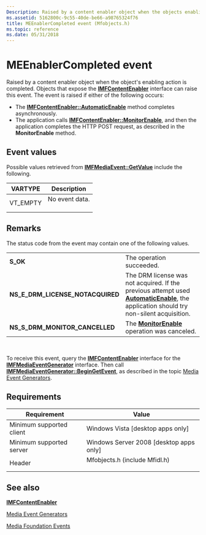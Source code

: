 ```yaml
---
Description: Raised by a content enabler object when the objects enabling action is completed.
ms.assetid: 5162800c-9c55-40de-be66-a98765324f76
title: MEEnablerCompleted event (Mfobjects.h)
ms.topic: reference
ms.date: 05/31/2018
---
```


# MEEnablerCompleted event

Raised by a content enabler object when the object's enabling action is completed. Objects that expose the [**IMFContentEnabler**](/windows/desktop/api/mfidl/nn-mfidl-imfcontentenabler) interface can raise this event. The event is raised if either of the following occurs:

-   The [**IMFContentEnabler::AutomaticEnable**](/windows/desktop/api/mfidl/nf-mfidl-imfcontentenabler-automaticenable) method completes asynchronously.
-   The application calls [**IMFContentEnabler::MonitorEnable**](/windows/desktop/api/mfidl/nf-mfidl-imfcontentenabler-monitorenable), and then the application completes the HTTP POST request, as described in the **MonitorEnable** method.

## Event values

Possible values retrieved from [**IMFMediaEvent::GetValue**](/windows/desktop/api/mfobjects/nf-mfobjects-imfmediaevent-getvalue) include the following.



| VARTYPE              | Description                           |
|----------------------|---------------------------------------|
| VT\_EMPTY<br/> | No event data.<br/> <br/> |



## Remarks

The status code from the event may contain one of the following values.



|                                      |                                                                                                                                                                                 |
|--------------------------------------|---------------------------------------------------------------------------------------------------------------------------------------------------------------------------------|
| **S\_OK**                            | The operation succeeded.                                                                                                                                                        |
| **NS\_E\_DRM\_LICENSE\_NOTACQUIRED** | The DRM license was not acquired. If the previous attempt used [**AutomaticEnable**](/windows/desktop/api/mfidl/nf-mfidl-imfcontentenabler-automaticenable), the application should try non-silent acquisition. |
| **NS\_S\_DRM\_MONITOR\_CANCELLED**   | The [**MonitorEnable**](/windows/desktop/api/mfidl/nf-mfidl-imfcontentenabler-monitorenable) operation was canceled.                                                                                            |



 

To receive this event, query the [**IMFContentEnabler**](/windows/desktop/api/mfidl/nn-mfidl-imfcontentenabler) interface for the [**IMFMediaEventGenerator**](/windows/desktop/api/mfobjects/nn-mfobjects-imfmediaeventgenerator) interface. Then call [**IMFMediaEventGenerator::BeginGetEvent**](/windows/desktop/api/mfobjects/nf-mfobjects-imfmediaeventgenerator-begingetevent), as described in the topic [Media Event Generators](media-event-generators.md).

## Requirements



| Requirement | Value |
|-------------------------------------|----------------------------------------------------------------------------------------------------------|
| Minimum supported client<br/> | Windows Vista \[desktop apps only\]<br/>                                                           |
| Minimum supported server<br/> | Windows Server 2008 \[desktop apps only\]<br/>                                                     |
| Header<br/>                   | <dl> <dt>Mfobjects.h (include Mfidl.h)</dt> </dl> |



## See also

<dl> <dt>

[**IMFContentEnabler**](/windows/desktop/api/mfidl/nn-mfidl-imfcontentenabler)
</dt> <dt>

[Media Event Generators](media-event-generators.md)
</dt> <dt>

[Media Foundation Events](media-foundation-events.md)
</dt> </dl>

 

 




